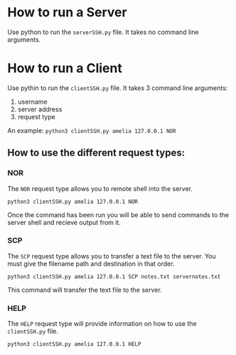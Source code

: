 # How to run a Server
Use python to run the `serverSSH.py` file.
It takes no command line arguments.

# How to run a Client
Use pythin to run the `clientSSH.py` file.
It takes 3 command line arguments:
1. username
2. server address
3. request type
   
An example:
`python3 clientSSH.py amelia 127.0.0.1 NOR`

## How to use the different request types:
### NOR
The `NOR` request type allows you to remote shell into the server.

`python3 clientSSH.py amelia 127.0.0.1 NOR`

Once the command has been run you will be able to send commands to the server shell and recieve output from it.

### SCP
The `SCP` request type allows you to transfer a text file to the server. You must give the filename path and destination in that order.

`python3 clientSSH.py amelia 127.0.0.1 SCP notes.txt servernotes.txt`

This command will transfer the text file to the server.

### HELP
The `HELP` request type will provide information on how to use the `clientSSH.py` file.

`python3 clientSSH.py amelia 127.0.0.1 HELP`
